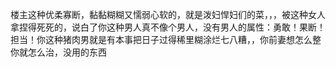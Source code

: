 楼主这种优柔寡断，黏黏糊糊又懦弱心软的，就是泼妇悍妇们的菜，，，被这种女人拿捏得死死的，说白了你这种男人真不像个男人，没有男人的属性：勇敢！果断！担当！你这种猪肉男就是有本事把日子过得稀里糊涂烂七八糟，，你前妻想怎么整你就怎么治，没用的东西
